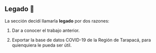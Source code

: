 ## Legado 🔀

La sección decidí llamarla **legado** por dos razones:

1. Dar a conocer el trabajo anterior.

2. Exportar la base de datos COVID-19 de la Región de Tarapacá, para quienquiera le pueda ser útil.

```{tableofcontents}
```
